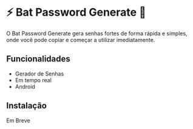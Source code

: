 # ⚡ Bat Password Generate 🦇

O Bat Password Generate gera senhas fortes de forma rápida e simples, onde você pode copiar e começar a utilizar imediatamente.


## Funcionalidades

- Gerador de Senhas
- Em tempo real
- Android
## Instalação

Em Breve
